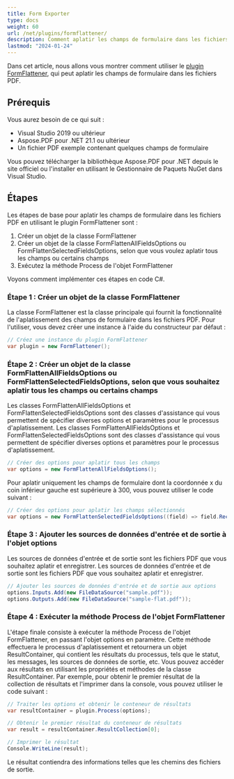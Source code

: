 ```yaml
---
title: Form Exporter
type: docs
weight: 60
url: /net/plugins/formflattener/
description: Comment aplatir les champs de formulaire dans les fichiers PDF en utilisant le plugin Aspose.PDF FormFlattener
lastmod: "2024-01-24"
---
```


Dans cet article, nous allons vous montrer comment utiliser le [plugin FormFlattener](https://products.aspose.org/pdf/net/form-flattener/), qui peut aplatir les champs de formulaire dans les fichiers PDF.

## Prérequis

Vous aurez besoin de ce qui suit :

* Visual Studio 2019 ou ultérieur
* Aspose.PDF pour .NET 21.1 ou ultérieur
* Un fichier PDF exemple contenant quelques champs de formulaire

Vous pouvez télécharger la bibliothèque Aspose.PDF pour .NET depuis le site officiel ou l'installer en utilisant le Gestionnaire de Paquets NuGet dans Visual Studio.

## Étapes

Les étapes de base pour aplatir les champs de formulaire dans les fichiers PDF en utilisant le plugin FormFlattener sont :

1. Créer un objet de la classe FormFlattener
1. Créer un objet de la classe FormFlattenAllFieldsOptions ou FormFlattenSelectedFieldsOptions, selon que vous voulez aplatir tous les champs ou certains champs
1. Exécutez la méthode Process de l'objet FormFlattener

Voyons comment implémenter ces étapes en code C#.

### Étape 1 : Créer un objet de la classe FormFlattener

La classe FormFlattener est la classe principale qui fournit la fonctionnalité de l'aplatissement des champs de formulaire dans les fichiers PDF. Pour l'utiliser, vous devez créer une instance à l'aide du constructeur par défaut :

```cs
// Créez une instance du plugin FormFlattener
var plugin = new FormFlattener();
```

### Étape 2 : Créer un objet de la classe FormFlattenAllFieldsOptions ou FormFlattenSelectedFieldsOptions, selon que vous souhaitez aplatir tous les champs ou certains champs

Les classes FormFlattenAllFieldsOptions et FormFlattenSelectedFieldsOptions sont des classes d'assistance qui vous permettent de spécifier diverses options et paramètres pour le processus d'aplatissement.
Les classes FormFlattenAllFieldsOptions et FormFlattenSelectedFieldsOptions sont des classes d'assistance qui vous permettent de spécifier diverses options et paramètres pour le processus d'aplatissement.

```cs
// Créer des options pour aplatir tous les champs
var options = new FormFlattenAllFieldsOptions();
```

Pour aplatir uniquement les champs de formulaire dont la coordonnée x du coin inférieur gauche est supérieure à 300, vous pouvez utiliser le code suivant :

```cs
// Créer des options pour aplatir les champs sélectionnés
var options = new FormFlattenSelectedFieldsOptions((field) => field.Rect.LLX > 300);
```

### Étape 3 : Ajouter les sources de données d'entrée et de sortie à l'objet options

Les sources de données d'entrée et de sortie sont les fichiers PDF que vous souhaitez aplatir et enregistrer.
Les sources de données d'entrée et de sortie sont les fichiers PDF que vous souhaitez aplatir et enregistrer.

```cs
// Ajouter les sources de données d'entrée et de sortie aux options
options.Inputs.Add(new FileDataSource("sample.pdf"));
options.Outputs.Add(new FileDataSource("sample-flat.pdf"));
```

### Étape 4 : Exécuter la méthode Process de l'objet FormFlattener

L'étape finale consiste à exécuter la méthode Process de l'objet FormFlattener, en passant l'objet options en paramètre. Cette méthode effectuera le processus d'aplatissement et retournera un objet ResultContainer, qui contient les résultats du processus, tels que le statut, les messages, les sources de données de sortie, etc. Vous pouvez accéder aux résultats en utilisant les propriétés et méthodes de la classe ResultContainer. Par exemple, pour obtenir le premier résultat de la collection de résultats et l'imprimer dans la console, vous pouvez utiliser le code suivant :

```cs
// Traiter les options et obtenir le conteneur de résultats
var resultContainer = plugin.Process(options);

// Obtenir le premier résultat du conteneur de résultats
var result = resultContainer.ResultCollection[0];

// Imprimer le résultat
Console.WriteLine(result);
```
Le résultat contiendra des informations telles que les chemins des fichiers de sortie.

